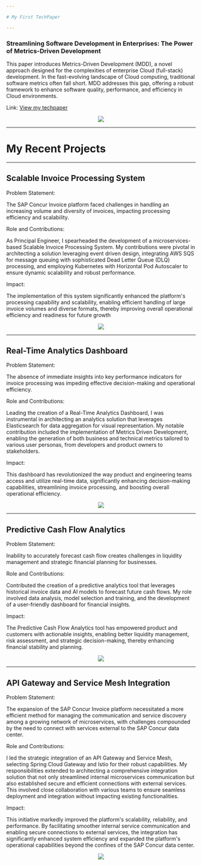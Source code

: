 ```yaml
---

# My First TechPaper

---
```


### Streamlining Software Development in Enterprises: The Power of Metrics-Driven Development


This paper introduces Metrics-Driven Development (MDD), a novel approach designed for the complexities of enterprise Cloud (full-stack) development. In the fast-evolving landscape of Cloud computing, traditional software metrics often fall short. MDD addresses this gap, offering a robust framework to enhance software quality, performance, and efficiency in Cloud environments.

Link: [View my techpaper](https://ijritcc.org/index.php/ijritcc/article/view/9146)

<center><img src="assets/img/techpaper.png"/></center>

---

# My Recent Projects

---

## Scalable Invoice Processing System

Problem Statement: 

The SAP Concur Invoice platform faced challenges in handling an increasing volume and diversity of invoices, impacting processing efficiency and scalability.

Role and Contributions: 

As Principal Engineer, I spearheaded the development of a microservices-based Scalable Invoice Processing System. My contributions were pivotal in architecting a solution leveraging event driven design, integrating AWS SQS for message queuing with sophisticated Dead Letter Queue (DLQ) processing, and employing Kubernetes with Horizontal Pod Autoscaler to ensure dynamic scalability and robust performance.

Impact: 

The implementation of this system significantly enhanced the platform's processing capability and scalability, enabling efficient handling of large invoice volumes and diverse formats, thereby improving overall operational efficiency and readiness for future growth

<center><img src="assets/img/invoiceprocessing.png"/></center>

---

##  Real-Time Analytics Dashboard

Problem Statement: 

The absence of immediate insights into key performance indicators for invoice processing was impeding effective decision-making and operational efficiency.

Role and Contributions: 

Leading the creation of a Real-Time Analytics Dashboard, I was instrumental in architecting an analytics solution that leverages Elasticsearch for data aggregation for visual representation. My notable contribution included the implementation of Metrics Driven Development, enabling the generation of both business and technical metrics tailored to various user personas, from developers and product owners to stakeholders.

Impact: 

This dashboard has revolutionized the way product and engineering teams access and utilize real-time data, significantly enhancing decision-making capabilities, streamlining invoice processing, and boosting overall operational efficiency.

<center><img src="assets/img/metricsdashboard.png"/></center>

---

##  Predictive Cash Flow Analytics

Problem Statement: 

Inability to accurately forecast cash flow creates challenges in liquidity management and strategic financial planning for businesses.

Role and Contributions: 

Contributed the creation of a predictive analytics tool that leverages historical invoice data and AI models to forecast future cash flows. My role involved data analysis, model selection and training, and the development of a user-friendly dashboard for financial insights.

Impact: 

The Predictive Cash Flow Analytics tool has empowered product and customers with actionable insights, enabling better liquidity management, risk assessment, and strategic decision-making, thereby enhancing financial stability and planning.

<center><img src="assets/img/cashflow.png"/></center>

---

## API Gateway and Service Mesh Integration

Problem Statement: 

The expansion of the SAP Concur Invoice platform necessitated a more efficient method for managing the communication and service discovery among a growing network of microservices, with challenges compounded by the need to connect with services external to the SAP Concur data center.

Role and Contributions: 

I led the strategic integration of an API Gateway and Service Mesh, selecting Spring Cloud Gateway and Istio for their robust capabilities. My responsibilities extended to architecting a comprehensive integration solution that not only streamlined internal microservices communication but also established secure and efficient connections with external services. This involved close collaboration with various teams to ensure seamless deployment and integration without impacting existing functionalities.

Impact: 

This initiative markedly improved the platform's scalability, reliability, and performance. By facilitating smoother internal service communication and enabling secure connections to external services, the integration has significantly enhanced system efficiency and expanded the platform's operational capabilities beyond the confines of the SAP Concur data center.

<center><img src="assets/img/servicemesh.png"/></center>

